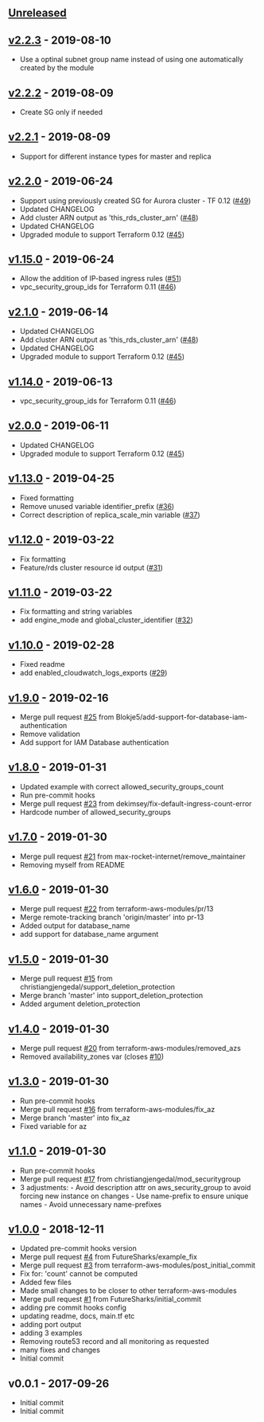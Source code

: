 <a name="unreleased"></a>
## [Unreleased]



<a name="v2.2.2"></a>
## [v2.2.3] - 2019-08-10

- Use a optinal subnet group name instead of using one automatically created by the module

## [v2.2.2] - 2019-08-09

- Create SG only if needed

<a name="v2.2.1"></a>
## [v2.2.1] - 2019-08-09

- Support for different instance types for master and replica

<a name="v2.2.0"></a>
## [v2.2.0] - 2019-06-24

- Support using previously created SG for Aurora cluster - TF 0.12 ([#49](https://github.com/terraform-aws-modules/terraform-aws-rds-aurora/issues/49))
- Updated CHANGELOG
- Add cluster ARN output as 'this_rds_cluster_arn' ([#48](https://github.com/terraform-aws-modules/terraform-aws-rds-aurora/issues/48))
- Updated CHANGELOG
- Upgraded module to support Terraform 0.12 ([#45](https://github.com/terraform-aws-modules/terraform-aws-rds-aurora/issues/45))


<a name="v1.15.0"></a>
## [v1.15.0] - 2019-06-24

- Allow the addition of IP-based ingress rules ([#51](https://github.com/terraform-aws-modules/terraform-aws-rds-aurora/issues/51))
- vpc_security_group_ids for Terraform 0.11 ([#46](https://github.com/terraform-aws-modules/terraform-aws-rds-aurora/issues/46))


<a name="v2.1.0"></a>
## [v2.1.0] - 2019-06-14

- Updated CHANGELOG
- Add cluster ARN output as 'this_rds_cluster_arn' ([#48](https://github.com/terraform-aws-modules/terraform-aws-rds-aurora/issues/48))
- Updated CHANGELOG
- Upgraded module to support Terraform 0.12 ([#45](https://github.com/terraform-aws-modules/terraform-aws-rds-aurora/issues/45))


<a name="v1.14.0"></a>
## [v1.14.0] - 2019-06-13

- vpc_security_group_ids for Terraform 0.11 ([#46](https://github.com/terraform-aws-modules/terraform-aws-rds-aurora/issues/46))


<a name="v2.0.0"></a>
## [v2.0.0] - 2019-06-11

- Updated CHANGELOG
- Upgraded module to support Terraform 0.12 ([#45](https://github.com/terraform-aws-modules/terraform-aws-rds-aurora/issues/45))


<a name="v1.13.0"></a>
## [v1.13.0] - 2019-04-25

- Fixed formatting
- Remove unused variable identifier_prefix ([#36](https://github.com/terraform-aws-modules/terraform-aws-rds-aurora/issues/36))
- Correct description of replica_scale_min variable ([#37](https://github.com/terraform-aws-modules/terraform-aws-rds-aurora/issues/37))


<a name="v1.12.0"></a>
## [v1.12.0] - 2019-03-22

- Fix formatting
- Feature/rds cluster resource id output ([#31](https://github.com/terraform-aws-modules/terraform-aws-rds-aurora/issues/31))


<a name="v1.11.0"></a>
## [v1.11.0] - 2019-03-22

- Fix formatting and string variables
- add engine_mode and global_cluster_identifier ([#32](https://github.com/terraform-aws-modules/terraform-aws-rds-aurora/issues/32))


<a name="v1.10.0"></a>
## [v1.10.0] - 2019-02-28

- Fixed readme
- add enabled_cloudwatch_logs_exports ([#29](https://github.com/terraform-aws-modules/terraform-aws-rds-aurora/issues/29))


<a name="v1.9.0"></a>
## [v1.9.0] - 2019-02-16

- Merge pull request [#25](https://github.com/terraform-aws-modules/terraform-aws-rds-aurora/issues/25) from Blokje5/add-support-for-database-iam-authentication
- Remove validation
- Add support for IAM Database authentication


<a name="v1.8.0"></a>
## [v1.8.0] - 2019-01-31

- Updated example with correct allowed_security_groups_count
- Run pre-commit hooks
- Merge pull request [#23](https://github.com/terraform-aws-modules/terraform-aws-rds-aurora/issues/23) from dekimsey/fix-default-ingress-count-error
- Hardcode number of allowed_security_groups


<a name="v1.7.0"></a>
## [v1.7.0] - 2019-01-30

- Merge pull request [#21](https://github.com/terraform-aws-modules/terraform-aws-rds-aurora/issues/21) from max-rocket-internet/remove_maintainer
- Removing myself from README


<a name="v1.6.0"></a>
## [v1.6.0] - 2019-01-30

- Merge pull request [#22](https://github.com/terraform-aws-modules/terraform-aws-rds-aurora/issues/22) from terraform-aws-modules/pr/13
- Merge remote-tracking branch 'origin/master' into pr-13
- Added output for database_name
- add support for database_name argument


<a name="v1.5.0"></a>
## [v1.5.0] - 2019-01-30

- Merge pull request [#15](https://github.com/terraform-aws-modules/terraform-aws-rds-aurora/issues/15) from christiangjengedal/support_deletion_protection
- Merge branch 'master' into support_deletion_protection
- Added argument deletion_protection


<a name="v1.4.0"></a>
## [v1.4.0] - 2019-01-30

- Merge pull request [#20](https://github.com/terraform-aws-modules/terraform-aws-rds-aurora/issues/20) from terraform-aws-modules/removed_azs
- Removed availability_zones var (closes [#10](https://github.com/terraform-aws-modules/terraform-aws-rds-aurora/issues/10))


<a name="v1.3.0"></a>
## [v1.3.0] - 2019-01-30

- Run pre-commit hooks
- Merge pull request [#16](https://github.com/terraform-aws-modules/terraform-aws-rds-aurora/issues/16) from terraform-aws-modules/fix_az
- Merge branch 'master' into fix_az
- Fixed variable for az


<a name="v1.1.0"></a>
## [v1.1.0] - 2019-01-30

- Run pre-commit hooks
- Merge pull request [#17](https://github.com/terraform-aws-modules/terraform-aws-rds-aurora/issues/17) from christiangjengedal/mod_securitygroup
- 3 adjustments: - Avoid description attr on aws_security_group to avoid forcing new instance on changes - Use name-prefix to ensure unique names - Avoid unnecessary name-prefixes


<a name="v1.0.0"></a>
## [v1.0.0] - 2018-12-11

- Updated pre-commit hooks version
- Merge pull request [#4](https://github.com/terraform-aws-modules/terraform-aws-rds-aurora/issues/4) from FutureSharks/example_fix
- Merge pull request [#3](https://github.com/terraform-aws-modules/terraform-aws-rds-aurora/issues/3) from terraform-aws-modules/post_initial_commit
- Fix for: 'count' cannot be computed
- Added few files
- Made small changes to be closer to other terraform-aws-modules
- Merge pull request [#1](https://github.com/terraform-aws-modules/terraform-aws-rds-aurora/issues/1) from FutureSharks/initial_commit
- adding pre commit hooks config
- updating readme, docs, main.tf etc
- adding port output
- adding 3 examples
- Removing route53 record and all monitoring as requested
- many fixes and changes
- Initial commit


<a name="v0.0.1"></a>
## v0.0.1 - 2017-09-26

- Initial commit
- Initial commit


[Unreleased]: https://github.com/lfventura/terraform-aws-rds-aurora/compare/v2.2.3...HEAD
[v2.2.3]: https://github.com/lfventura/terraform-aws-rds-aurora/compare/v2.2.2...v2.2.1
[v2.2.2]: https://github.com/lfventura/terraform-aws-rds-aurora/compare/v2.2.1...v2.2.2
[v2.2.1]: https://github.com/lfventura/terraform-aws-rds-aurora/compare/v2.2.0...v2.2.1
[v2.2.0]: https://github.com/lfventura/terraform-aws-rds-aurora/compare/v1.15.0...v2.2.0
[v1.15.0]: https://github.com/lfventura/terraform-aws-rds-aurora/compare/v2.1.0...v1.15.0
[v2.1.0]: https://github.com/lfventura/terraform-aws-rds-aurora/compare/v1.14.0...v2.1.0
[v1.14.0]: https://github.com/lfventura/terraform-aws-rds-aurora/compare/v2.0.0...v1.14.0
[v2.0.0]: https://github.com/lfventura/terraform-aws-rds-aurora/compare/v1.13.0...v2.0.0
[v1.13.0]: https://github.com/lfventura/terraform-aws-rds-aurora/compare/v1.12.0...v1.13.0
[v1.12.0]: https://github.com/lfventura/terraform-aws-rds-aurora/compare/v1.11.0...v1.12.0
[v1.11.0]: https://github.com/lfventura/terraform-aws-rds-aurora/compare/v1.10.0...v1.11.0
[v1.10.0]: https://github.com/lfventura/terraform-aws-rds-aurora/compare/v1.9.0...v1.10.0
[v1.9.0]: https://github.com/lfventura/terraform-aws-rds-aurora/compare/v1.8.0...v1.9.0
[v1.8.0]: https://github.com/lfventura/terraform-aws-rds-aurora/compare/v1.7.0...v1.8.0
[v1.7.0]: https://github.com/lfventura/terraform-aws-rds-aurora/compare/v1.6.0...v1.7.0
[v1.6.0]: https://github.com/lfventura/terraform-aws-rds-aurora/compare/v1.5.0...v1.6.0
[v1.5.0]: https://github.com/lfventura/terraform-aws-rds-aurora/compare/v1.4.0...v1.5.0
[v1.4.0]: https://github.com/lfventura/terraform-aws-rds-aurora/compare/v1.3.0...v1.4.0
[v1.3.0]: https://github.com/lfventura/terraform-aws-rds-aurora/compare/v1.1.0...v1.3.0
[v1.1.0]: https://github.com/lfventura/terraform-aws-rds-aurora/compare/v1.0.0...v1.1.0
[v1.0.0]: https://github.com/lfventura/terraform-aws-rds-aurora/compare/v0.0.1...v1.0.0
